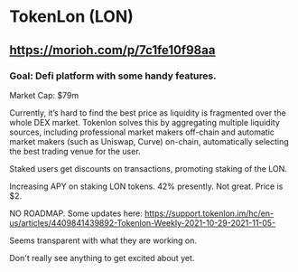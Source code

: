 # TokenLon (LON)
## https://morioh.com/p/7c1fe10f98aa
### Goal: Defi platform with some handy features.
Market Cap: $79m

Currently, it’s hard to find the best price as liquidity is fragmented over the whole DEX market. Tokenlon solves this by aggregating multiple liquidity sources, including professional market makers off-chain and automatic market makers (such as Uniswap, Curve) on-chain, automatically selecting the best trading venue for the user.

Staked users get discounts on transactions, promoting staking of the LON.

Increasing APY on staking LON tokens. 42% presently. Not great. Price is $2.

NO ROADMAP. Some updates here: https://support.tokenlon.im/hc/en-us/articles/4409841439892-Tokenlon-Weekly-2021-10-29-2021-11-05-

Seems transparent with what they are working on.

Don't really see anything to get excited about yet.